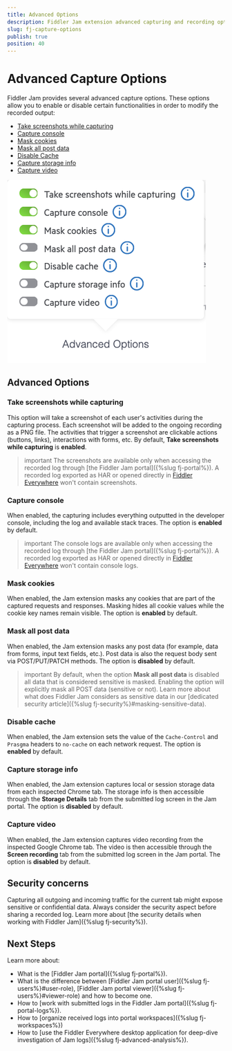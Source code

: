 ```yaml
---
title: Advanced Options 
description: Fiddler Jam extension advanced capturing and recording options.
slug: fj-capture-options
publish: true
position: 40
---
```



# Advanced Capture Options

Fiddler Jam provides several advanced capture options. These options allow you to enable or disable certain functionalities in order to modify the recorded output:

- [Take screenshots while capturing](#take-screenshots-while-capturing)
- [Capture console](#capture-console)
- [Mask cookies](#mask-cookies)
- [Mask all post data](#mask-all-post-data)
- [Disable Cache](#disable-cache)
- [Capture storage info](#capture-storage-info)
- [Capture video](#capture-video)

![Fiddler Jam Advanced Options](../images/ext/ext-images/extension-start-capturing-extended-003.png)


## Advanced Options

### Take screenshots while capturing

This option will take a screenshot of each user's activities during the capturing process. Each screenshot will be added to the ongoing recording as a PNG file. The activities that trigger a screenshot are clickable actions (buttons, links), interactions with forms, etc. By default, **Take screenshots while capturing** is **enabled**.

>important The screenshots are available only when accessing the recorded log through [the Fiddler Jam portal]({%slug fj-portal%}). A recorded log exported as HAR or opened directly in [Fiddler Everywhere](https://www.telerik.com/download/fiddler-everywhere) won't contain screenshots.


### Capture console

When enabled, the capturing includes everything outputted in the developer console, including the log and available stack traces. The option is **enabled** by default.

>important The console logs are available only when accessing the recorded log through [the Fiddler Jam portal]({%slug fj-portal%}). A recorded log exported as HAR or opened directly in [Fiddler Everywhere](https://www.telerik.com/download/fiddler-everywhere) won't contain console logs.


### Mask cookies

When enabled, the Jam extension masks any cookies that are part of the captured requests and responses. Masking hides all cookie values while the cookie key names remain visible. The option is **enabled** by default.


### Mask all post data

When enabled, the Jam extension masks any post data (for example, data from forms, input text fields, etc.). Post data is also the request body sent via POST/PUT/PATCH methods. The option is **disabled** by default.

>important By default, when the option **Mask all post data** is disabled all data that is considered sensitive is masked. Enabling the option will explicitly mask all POST data (sensitive or not). Learn more about what does Fiddler Jam considers as sensitive data in our [dedicated security article]({%slug fj-security%}#masking-sensitive-data).


### Disable cache

When enabled, the Jam extension sets the value of the `Cache-Control` and `Prasgma` headers to `no-cache` on each network request.  The option is **enabled** by default.


### Capture storage info

When enabled, the Jam extension captures local or session storage data from each inspected Chrome tab. The storage info is then accessible through the **Storage Details** tab from the submitted log screen in the Jam portal. The option is **disabled** by default.


### Capture video

When enabled, the Jam extension captures video recording from the inspected Google Chrome tab. The video is then accessible through the **Screen recording** tab from the submitted log screen in the Jam portal. The option is **disabled** by default.

## Security concerns

Capturing all outgoing and incoming traffic for the current tab might expose sensitive or confidential data. Always consider the security aspect before sharing a recorded log. Learn more about [the security details when working with Fiddler Jam]({%slug fj-security%}).

## Next Steps

Learn more about:

- What is the [Fiddler Jam portal]({%slug fj-portal%}).
- What is the difference between [Fiddler Jam portal user]({%slug fj-users%}#user-role), [Fiddler Jam portal viewer]({%slug fj-users%}#viewer-role) and how to become one.
- How to [work with submitted logs in the Fiddler Jam portal]({%slug fj-portal-logs%}).
- How to [organize received logs into portal workspaces]({%slug fj-workspaces%})
- How to [use the Fiddler Everywhere desktop application for deep-dive investigation of Jam logs]({%slug fj-advanced-analysis%}).
